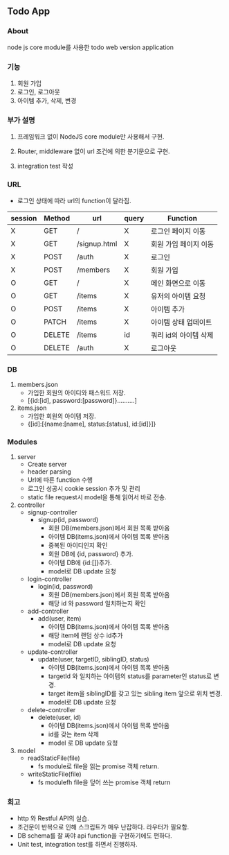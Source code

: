 ## Todo App

### About

 node js core module를 사용한 todo web version application

### 기능

1. 회원 가입
2. 로그인, 로그아웃
3. 아이템 추가, 삭제, 변경

### 부가 설명

1. 프레임워크 없이 NodeJS core module만 사용해서 구현.
2. Router, middleware 없이 url 조건에 의한 분기문으로 구현.

3. integration test 작성

### URL

* 로그인 상태에 따라 url의 function이 달라짐.

| session | Method | url          | query | Function              |
| ------- | ------ | ------------ | ----- | --------------------- |
| X       | GET    | /            | X     | 로그인 페이지 이동    |
| X       | GET    | /signup.html | X     | 회원 가입 페이지 이동 |
| X       | POST   | /auth        | X     | 로그인                |
| X       | POST   | /members     | X     | 회원 가입             |
| O       | GET    | /            | X     | 메인 화면으로 이동    |
| O       | GET    | /items       | X     | 유저의 아이템 요청    |
| O       | POST   | /items       | X     | 아이템 추가           |
| O       | PATCH  | /items       | X     | 아이템 상태 업데이트  |
| O       | DELETE | /items       | id    | 쿼리 id의 아이템 삭제 |
| O       | DELETE | /auth        | X     | 로그아웃              |

### DB

1. members.json
   * 가입한 회원의 아이디와 패스워드 저장.
   * [{id:[id], password:[password]}……….]
2. items.json
   * 가입한 회원의 아이템 저장.
   * {[id]:[{name:[name], status:[status], id:[id]}]}

### Modules

1. server
   * Create server
   * header parsing
   * Url에 따른 function 수행
   * 로그인 성공시 cookie session 추가 및  관리
   * static file request시 model을 통해 읽어서 바로 전송.
2. controller
   * signup-controller
     * signup(id, password)
       * 회원 DB(members.json)에서 회원 목록 받아옴
       * 아이템 DB(items.json)에서 아이템 목록 받아옴
       * 중복된 아이디인지 확인
       * 회원 DB에 {id, password} 추가.
       * 아이템 DB에 {id:[]}추가.
       * model로 DB update 요청
   * login-controller
     * login(id, password)
       * 회원 DB(members.json)에서 회원 목록 받아옴
       * 해당 id 와 password 일치하는지 확인
   * add-controller
     * add(user, item)
       * 아이템 DB(items.json)에서 아이템 목록 받아옴
       * 해당 item에 랜덤 상수 id추가
       * model로 DB update 요청
   * update-controller
     * update(user, targetID, siblingID, status)
       * 아이템 DB(items.json)에서 아이템 목록 받아옴
       * targetId 와 일치하는 아이템의 status를 parameter인 status로 변경.
       * target item을 siblingID를 갖고 있는 sibling item 앞으로 위치 변경.
       * model로 DB update 요청
   * delete-controller
     * delete(user, id)
       * 아이템 DB(items.json)에서 아이템 목록 받아옴
       * id를 갖는 item 삭제
       * model 로 DB update 요청
3. model
   * readStaticFile(file)
     * fs module로 file을 읽는 promise 객체 return.
   * writeStaticFile(file)
     * fs modulefh file을 덮어 쓰는 promise 객체 return



### 회고

* http 와 Restful API의 실습.
*  조건문이 반복으로 인해 스크립트가 매우 난잡하다. 라우터가 필요함.
* DB schema를 잘 짜야 api function을 구현하기에도 편하다.
* Unit test, integration test를 하면서 진행하자.
